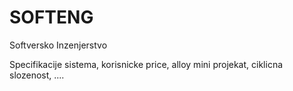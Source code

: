 # SOFTENG
Softversko Inzenjerstvo

Specifikacije sistema, korisnicke price, alloy mini projekat, ciklicna slozenost, ....
